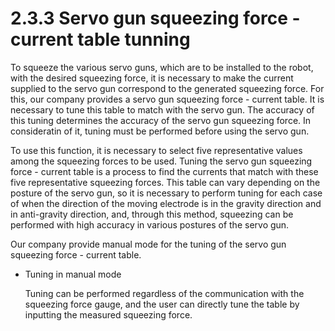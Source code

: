# 2.3.3 Servo gun squeezing force - current table tunning

To squeeze the various servo guns, which are to be installed to the robot, with the desired squeezing force, it is necessary to make the current supplied to the servo gun correspond to the generated squeezing force. For this, our company provides a servo gun squeezing force - current table. It is necessary to tune this table to match with the servo gun. The accuracy of this tuning determines the accuracy of the servo gun squeezing force. In consideratin of it, tuning must be performed before using the servo gun.

To use this function, it is necessary to select five representative values among the squeezing forces to be used. Tuning the servo gun squeezing force - current table is a process to find the currents that match with these five representative squeezing forces. This table can vary depending on the posture of the servo gun, so it is necessary to perform tuning for each case of when the direction of the moving electrode is in the gravity direction and in anti-gravity direction, and, through this method, squeezing can be performed with high accuracy in various postures of the servo gun.

Our company provide manual mode for the tuning of the servo gun squeezing force - current table.

*   Tuning in manual mode

    Tuning can be performed regardless of the communication with the squeezing force gauge, and the user can directly tune the table by inputting the measured squeezing force.
